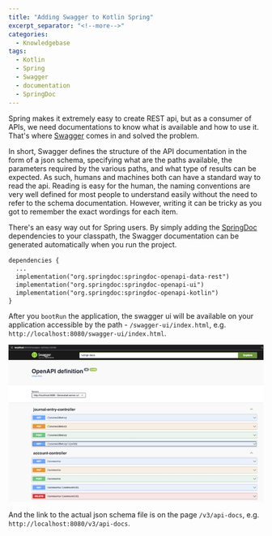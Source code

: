 ```yaml
---
title: "Adding Swagger to Kotlin Spring"
excerpt_separator: "<!--more-->"
categories:
  - Knowledgebase
tags:
  - Kotlin
  - Spring
  - Swagger
  - documentation
  - SpringDoc
---
```


Spring makes it extremely easy to create REST api, but as a consumer of APIs, we need documentations to know what is available and how to use it. That's where [Swagger](https://swagger.io/) comes in and solved the problem. 

In short, Swagger defines the structure of the API documentation in the form of a json schema, specifying what are the paths available, the parameters required by the various paths, and what type of results can be expected. As such, humans and machines both can have a standard way to read the api. Reading is easy for the human, the naming conventions are very well defined for most people to understand easily without the need to refer to the schema documentation. However, writing it can be tricky as you got to remember the exact wordings for each item. 

There's an easy way out for Spring users. By simply adding the [SpringDoc](https://springdoc.org/) dependencies to your classpath, the Swagger documentation can be generated automatically when you run the project. 

```
dependencies {
  ...
  implementation("org.springdoc:springdoc-openapi-data-rest")
  implementation("org.springdoc:springdoc-openapi-ui")
  implementation("org.springdoc:springdoc-openapi-kotlin")
}
```

After you `bootRun` the application, the swagger ui will be available on your application accessible by the path -  `/swagger-ui/index.html`, e.g. `http://localhost:8080/swagger-ui/index.html`.

![Swagger UI](/assets/images/2022/03/swagger.png)

And the link to the actual json schema file is on the page `/v3/api-docs`, e.g. `http://localhost:8080/v3/api-docs`.